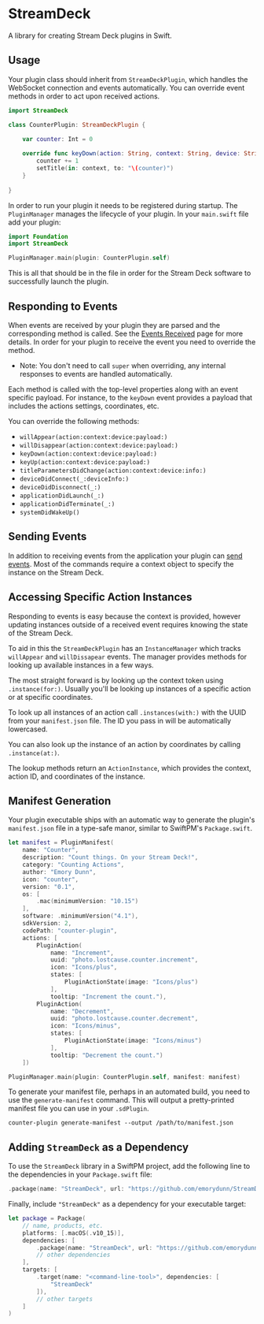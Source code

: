 # StreamDeck

A library for creating Stream Deck plugins in Swift. 

## Usage

Your plugin class should inherit from `StreamDeckPlugin`, which handles the WebSocket connection and events automatically. You can override event methods in order to act upon received actions.  

```swift
import StreamDeck

class CounterPlugin: StreamDeckPlugin {

    var counter: Int = 0
    
    override func keyDown(action: String, context: String, device: String, payload: KeyEvent) {
        counter += 1
        setTitle(in: context, to: "\(counter)")
    }
    
}
```

In order to run your plugin it needs to be registered during startup. The `PluginManager` manages the lifecycle of your plugin. In your `main.swift` file add your plugin:

```swift
import Foundation
import StreamDeck

PluginManager.main(plugin: CounterPlugin.self)
```

This is all that should be in the file in order for the Stream Deck software to successfully launch the plugin. 

## Responding to Events

When events are received by your plugin they are parsed and the corresponding method is called. See the [Events Received][er] page for more details. In order for your plugin to receive the event you need to override the method. 

- Note: You don't need to call `super` when overriding, any internal responses to events are handled automatically. 

Each method is called with the top-level properties along with an event specific payload. For instance, to the `keyDown` event provides a payload that includes the actions settings, coordinates, etc. 

You can override the following methods: 

- `willAppear(action:context:device:payload:)`
- `willDisappear(action:context:device:payload:)`
- `keyDown(action:context:device:payload:)`
- `keyUp(action:context:device:payload:)`
- `titleParametersDidChange(action:context:device:info:)`
- `deviceDidConnect(_:deviceInfo:)`
- `deviceDidDisconnect(_:)`
- `applicationDidLaunch(_:)`
- `applicationDidTerminate(_:)`
- `systemDidWakeUp()`

[er]: https://developer.elgato.com/documentation/stream-deck/sdk/events-received/

## Sending Events

In addition to receiving events from the application your plugin can [send events][se]. Most of the commands require a context object to specify the instance on the Stream Deck. 

[se]: https://developer.elgato.com/documentation/stream-deck/sdk/events-sent/

## Accessing Specific Action Instances

Responding to events is easy because the context is provided, however updating instances outside of a received event requires knowing the state of the Stream Deck. 

To aid in this the `StreamDeckPlugin` has an `InstanceManager` which tracks `willAppear` and `willDissapear` events. The manager provides methods for looking up available instances in a few ways. 

The most straight forward is by looking up the context token using `.instance(for:)`. Usually you'll be looking up instances of a specific action or at specific coordinates. 

To look up all instances of an action call `.instances(with:)`  with the UUID from your `manifest.json` file. The ID you pass in will be automatically lowercased. 

You can also look up the instance of an action by coordinates by calling `.instance(at:)`. 

The lookup methods return an `ActionInstance`, which provides the context, action ID, and coordinates of the instance. 

## Manifest Generation

Your plugin executable ships with an automatic way to generate the plugin's `manifest.json` file in a type-safe manor, similar to SwiftPM's `Package.swift`. 

```swift
let manifest = PluginManifest(
    name: "Counter",
    description: "Count things. On your Stream Deck!",
    category: "Counting Actions",
    author: "Emory Dunn",
    icon: "counter",
    version: "0.1",
    os: [
        .mac(minimumVersion: "10.15")
    ],
    software: .minimumVersion("4.1"),
    sdkVersion: 2,
    codePath: "counter-plugin",
    actions: [
        PluginAction(
            name: "Increment",
            uuid: "photo.lostcause.counter.increment",
            icon: "Icons/plus",
            states: [
                PluginActionState(image: "Icons/plus")
            ],
            tooltip: "Increment the count."),
        PluginAction(
            name: "Decrement",
            uuid: "photo.lostcause.counter.decrement",
            icon: "Icons/minus",
            states: [
                PluginActionState(image: "Icons/minus")
            ],
            tooltip: "Decrement the count.")
    ])

PluginManager.main(plugin: CounterPlugin.self, manifest: manifest)
```

To generate your manifest file, perhaps in an automated build, you need to use the `generate-manifest` command. This will output a pretty-printed manifest file you can use in your `.sdPlugin`.

```
counter-plugin generate-manifest --output /path/to/manifest.json
```

## Adding `StreamDeck` as a Dependency

To use the `StreamDeck` library in a SwiftPM project, 
add the following line to the dependencies in your `Package.swift` file:

```swift
.package(name: "StreamDeck", url: "https://github.com/emorydunn/StreamDeckPlugin.git", .branch("main"))
```

Finally, include `"StreamDeck"` as a dependency for your executable target:

```swift
let package = Package(
    // name, products, etc.
    platforms: [.macOS(.v10_15)],
    dependencies: [
        .package(name: "StreamDeck", url: "https://github.com/emorydunn/StreamDeckPlugin.git", .branch("main")),
        // other dependencies
    ],
    targets: [
        .target(name: "<command-line-tool>", dependencies: [
            "StreamDeck"
        ]),
        // other targets
    ]
)
```
